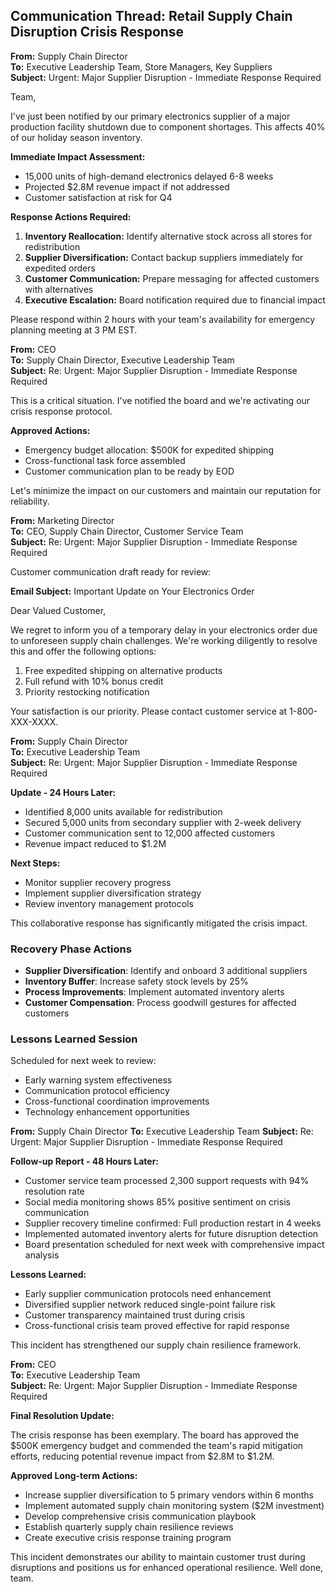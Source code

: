 ## Communication Thread: Retail Supply Chain Disruption Crisis Response

**From:** Supply Chain Director  
**To:** Executive Leadership Team, Store Managers, Key Suppliers  
**Subject:** Urgent: Major Supplier Disruption - Immediate Response Required  

Team,

I've just been notified by our primary electronics supplier of a major production facility shutdown due to component shortages. This affects 40% of our holiday season inventory.

**Immediate Impact Assessment:**
- 15,000 units of high-demand electronics delayed 6-8 weeks
- Projected $2.8M revenue impact if not addressed
- Customer satisfaction at risk for Q4

**Response Actions Required:**
1. **Inventory Reallocation:** Identify alternative stock across all stores for redistribution
2. **Supplier Diversification:** Contact backup suppliers immediately for expedited orders
3. **Customer Communication:** Prepare messaging for affected customers with alternatives
4. **Executive Escalation:** Board notification required due to financial impact

Please respond within 2 hours with your team's availability for emergency planning meeting at 3 PM EST.

**From:** CEO  
**To:** Supply Chain Director, Executive Leadership Team  
**Subject:** Re: Urgent: Major Supplier Disruption - Immediate Response Required  

This is a critical situation. I've notified the board and we're activating our crisis response protocol.

**Approved Actions:**
- Emergency budget allocation: $500K for expedited shipping
- Cross-functional task force assembled
- Customer communication plan to be ready by EOD

Let's minimize the impact on our customers and maintain our reputation for reliability.

**From:** Marketing Director  
**To:** CEO, Supply Chain Director, Customer Service Team  
**Subject:** Re: Urgent: Major Supplier Disruption - Immediate Response Required  

Customer communication draft ready for review:

**Email Subject:** Important Update on Your Electronics Order

Dear Valued Customer,

We regret to inform you of a temporary delay in your electronics order due to unforeseen supply chain challenges. We're working diligently to resolve this and offer the following options:

1. Free expedited shipping on alternative products
2. Full refund with 10% bonus credit
3. Priority restocking notification

Your satisfaction is our priority. Please contact customer service at 1-800-XXX-XXXX.

**From:** Supply Chain Director  
**To:** Executive Leadership Team  
**Subject:** Re: Urgent: Major Supplier Disruption - Immediate Response Required  

**Update - 24 Hours Later:**

- Identified 8,000 units available for redistribution
- Secured 5,000 units from secondary supplier with 2-week delivery
- Customer communication sent to 12,000 affected customers
- Revenue impact reduced to $1.2M

**Next Steps:**
- Monitor supplier recovery progress
- Implement supplier diversification strategy
- Review inventory management protocols

This collaborative response has significantly mitigated the crisis impact.

### Recovery Phase Actions
- **Supplier Diversification**: Identify and onboard 3 additional suppliers
- **Inventory Buffer**: Increase safety stock levels by 25%
- **Process Improvements**: Implement automated inventory alerts
- **Customer Compensation**: Process goodwill gestures for affected customers

### Lessons Learned Session
Scheduled for next week to review:
- Early warning system effectiveness
- Communication protocol efficiency
- Cross-functional coordination improvements
- Technology enhancement opportunities

**From:** Supply Chain Director
**To:** Executive Leadership Team
**Subject:** Re: Urgent: Major Supplier Disruption - Immediate Response Required

**Follow-up Report - 48 Hours Later:**

- Customer service team processed 2,300 support requests with 94% resolution rate
- Social media monitoring shows 85% positive sentiment on crisis communication
- Supplier recovery timeline confirmed: Full production restart in 4 weeks
- Implemented automated inventory alerts for future disruption detection
- Board presentation scheduled for next week with comprehensive impact analysis

**Lessons Learned:**
- Early supplier communication protocols need enhancement
- Diversified supplier network reduced single-point failure risk
- Customer transparency maintained trust during crisis
- Cross-functional crisis team proved effective for rapid response

This incident has strengthened our supply chain resilience framework.

**From:** CEO  
**To:** Executive Leadership Team  
**Subject:** Re: Urgent: Major Supplier Disruption - Immediate Response Required  

**Final Resolution Update:**  

The crisis response has been exemplary. The board has approved the $500K emergency budget and commended the team's rapid mitigation efforts, reducing potential revenue impact from $2.8M to $1.2M.  

**Approved Long-term Actions:**  
- Increase supplier diversification to 5 primary vendors within 6 months  
- Implement automated supply chain monitoring system ($2M investment)  
- Develop comprehensive crisis communication playbook  
- Establish quarterly supply chain resilience reviews  
- Create executive crisis response training program  

This incident demonstrates our ability to maintain customer trust during disruptions and positions us for enhanced operational resilience. Well done, team.